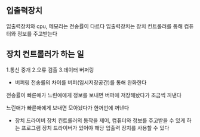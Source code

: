 ## 입출력장치
입출력장치와 cpu, 메모리는 전송률이 다르다
입출력장치는 장치 컨트롤러를 통해 컴퓨터와 정보를 주고받는다

## 장치 컨트롤러가 하는 일
1.통신 중개
2.오류 검출
3.데이터 버퍼링

- 버퍼링
전송률의 차이를 버퍼(임시저장공간)를 통해 완화한다 

전송률이 빠른애가 느린애에게 정보를 보내면
버퍼에 저장해놨다가 조금씩 꺼낸다

느린애가 빠른애에게 보내면
모아놨다가 한꺼번에 꺼낸다


- 장치 드라이버
장치 컨트롤러의 동작을 제어, 컴퓨터와 정보를 주고받을 수 있게 하는 프로그램
장치 드라이버가 있어야 해당 입출력 장치를 사용할 수 있다



